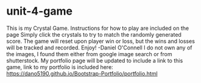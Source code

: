 # unit-4-game
This is my Crystal Game.
Instructions for how to play are included on the page
Simply click the crystals to try to match the randomly generated score.
The game will reset upon player win or loss, but the wins and losses will be tracked and
recorded.
Enjoy!
-Daniel O'Connell
I do not own any of the images, I found them either from google image search or from shutterstock.
My portfolio page will be updated to include a link to this game, link to 
my portfolio is included here:
https://dano5190.github.io/Bootstrap-Portfolio/portfolio.html